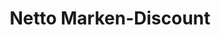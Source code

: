 ---
title: "Netto Marken-Discount"
url: /berlin/netto-marken-discount-wildenbruchstrasse/
shop: Supermarkt
---